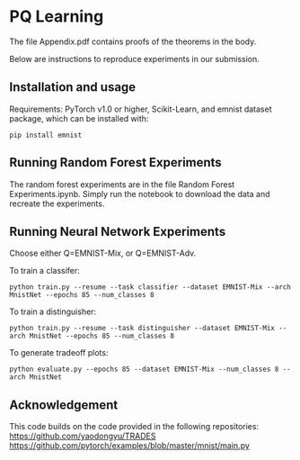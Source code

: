 # PQ Learning

The file Appendix.pdf contains proofs of the theorems in the body.

Below are instructions to reproduce experiments in our submission.

## Installation and usage

Requirements: PyTorch v1.0 or higher, Scikit-Learn, and emnist dataset package, which can be installed with:

```
pip install emnist
```

## Running Random Forest Experiments

The random forest experiments are in the file Random Forest Experiments.ipynb. 
Simply run the notebook to download the data and recreate the experiments.

## Running Neural Network Experiments

Choose either Q=EMNIST-Mix, or Q=EMNIST-Adv. 

To train a classifer:
```
python train.py --resume --task classifier --dataset EMNIST-Mix --arch MnistNet --epochs 85 --num_classes 8
```

To train a distinguisher:
```
python train.py --resume --task distinguisher --dataset EMNIST-Mix --arch MnistNet --epochs 85 --num_classes 8
```

To generate tradeoff plots: 
```
python evaluate.py --epochs 85 --dataset EMNIST-Mix --num_classes 8 --arch MnistNet
```

## Acknowledgement
This code builds on the code provided in the following repositories:
https://github.com/yaodongyu/TRADES
https://github.com/pytorch/examples/blob/master/mnist/main.py
